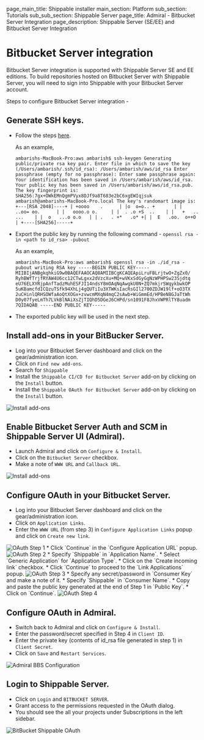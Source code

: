 page_main_title: Shippable installer
main_section: Platform
sub_section: Tutorials
sub_sub_section: Shippable Server
page_title: Admiral - Bitbucket Server Integration
page_description: Shippable Server (SE/EE) and Bitbucket Server Integration

# Bitbucket Server integration

Bitbucket Server integration is supported with Shippable Server SE and EE editions. To build repositories
hosted on Bitbucket Server with Shippable Server, you will need to sign into Shippable with your Bitbucket
Server account.

Steps to configure Bitbucket Server integration -

## Generate SSH keys.

  * Follow the steps [here](https://confluence.atlassian.com/bitbucketserver/creating-ssh-keys-776639788.html).

    As an example,

    `
    ambarishs-MacBook-Pro:aws ambarish$ ssh-keygen
    Generating public/private rsa key pair.
    Enter file in which to save the key (/Users/ambarish/.ssh/id_rsa): /Users/ambarish/aws/id_rsa
    Enter passphrase (empty for no passphrase):
    Enter same passphrase again:
    Your identification has been saved in /Users/ambarish/aws/id_rsa.
    Your public key has been saved in /Users/ambarish/aws/id_rsa.pub.
    The key fingerprint is:
    SHA256:7gx+OWkEMnQgmPVyx8DJf9a8T683e2bC6xgEWIqjsuk ambarish@ambarishs-MacBook-Pro.local
    The key's randomart image is:
    +---[RSA 2048]----+
    | +oooo    .      |
    |o  o=o.. +       |
    |  ..oo= oo.      |
    |   oooo.o o.     |
    |  . .o +S  ..    |
    |   +   .. ...    |
    |  o   ...o o.o   |
    | .   . +*   .o* +|
    |  E   .oo.  o++O |
    +----[SHA256]-----+
    `

  * Export the public key by running the following command - `openssl rsa -in <path to id_rsa> -pubout`

    As an example,

    `
    ambarishs-MacBook-Pro:aws ambarish$ openssl rsa -in ./id_rsa -pubout
    writing RSA key
    -----BEGIN PUBLIC KEY-----
    MIIBIjANBgkqhkiG9w0BAQEFAAOCAQ8AMIIBCgKCAQEApiLruFBLrjtwO+ZgZx0/
    RyhBWfTrjfRYAW4U6cc12CTwLgxx2dVzcXu+MQ+wVKxSdGyGgNzWPHPSw23Sjdtq
    eU76ELXYRjpAnfTadzMuhESFJI14ndsY8mOAqNqAwgkU0N+ZQ7mkjrSWqykbwkOP
    5uKBamcfdICQzuTSfk94XhLj4gQUTiIu3XTWKsIacRsGIl2700ZDJW19lf+oO3TX
    2uCHinlQRHSOWfaAoQtXOGx+zvwcmMXqN4mqC2sAwb+WiGmmEd/HPBeN8GJaTtWh
    D0y07fyeLmTh7LVkBlNAiXsZjTIQhD5DGeJ6CHPd/sn1091F8JhxVWPRlTY8uadm
    7QIDAQAB
    -----END PUBLIC KEY-----
    `

  * The exported public key will be used in the next step.

## Install add-ons in your BitBucker Server.

  * Log into your Bitbucket Server dashboard and click on the gear/administration icon.
  * Click on `Find new add-ons`.
  * Search for `Shippable`
  * Install the `Shippable CI/CD for Bitbucket Server` add-on by clicking on the `Install` button.
  * Install the `Shippable OAuth for Bitbucket Server` add-on by clicking on the `Install` button.

  <img src="/images/platform/admiral/BBS-Addons.png" alt="Install add-ons">

## Enable Bitbucket Server Auth and SCM in Shippable Server UI (Admiral).

  * Launch Admiral and click on `Configure & Install`.
  * Click on the `Bitbucket Server` checkbox.
  * Make a note of `WWW URL` and `Callback URL`.

  <img src="/images/platform/admiral/BBS-SCM.png" alt="Install add-ons">

## Configure OAuth in your Bitbucket Server.

  * Log into your Bitbucket Server dashboard and click on the gear/administration icon.
  * Click on `Application Links`.
  * Enter the `WWW URL` (from step 3) in `Configure Application Links` popup and click on `Create new link`.

  <img src="/images/platform/admiral/BBS-OAuth-1.png" alt="OAuth Step 1">
  * Click `Continue` in the `Configure Application URL` popup.

  <img src="/images/platform/admiral/BBS-OAuth-2.png" alt="OAuth Step 2">
  * Specify `Shippable` in `Application Name`.
  * Select `Generic Application` for `Application Type`.
  * Click on the `Create incoming link` checkbox.
  * Click `Continue` to proceed to the `Link Applications` popup.

  <img src="/images/platform/admiral/BBS-OAuth-3.png" alt="OAuth Step 3">
  * Specify any secret/password in `Consumer Key` and make a note of it.
  * Specify `Shippable` in `Consumer Name`.
  * Copy and paste the public key generated at the end of Step 1 in `Public Key`.
  * Click on `Continue`.

  <img src="/images/platform/admiral/BBS-OAuth-4.png" alt="OAuth Step 4">

## Configure OAuth in Admiral.

  * Switch back to Admiral and click on `Configure & Install`.
  * Enter the password/secret specified in Step 4 in `Client ID`.
  * Enter the private key (contents of id_rsa file generated in step 1) in `Client Secret`.
  * Click on `Save` and `Restart Services`.

  <img src="/images/platform/admiral/Admiral-BBS.png" alt="Admiral BBS Configuration">

## Login to Shippable Server.
  * Click on `Login` and `BITBUCKET SERVER`.
  * Grant access to the permissions requested in the OAuth dialog.
  * You should see the all your projects under Subscriptions in the left sidebar.

  <img src="/images/platform/admiral/BBS-Shippable.png" alt="BitBucket Shippable OAuth">
